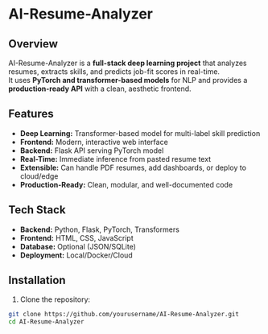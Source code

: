 # AI-Resume-Analyzer

## Overview
AI-Resume-Analyzer is a **full-stack deep learning project** that analyzes resumes, extracts skills, and predicts job-fit scores in real-time.  
It uses **PyTorch and transformer-based models** for NLP and provides a **production-ready API** with a clean, aesthetic frontend.


## Features
- **Deep Learning:** Transformer-based model for multi-label skill prediction
- **Frontend:** Modern, interactive web interface
- **Backend:** Flask API serving PyTorch model
- **Real-Time:** Immediate inference from pasted resume text
- **Extensible:** Can handle PDF resumes, add dashboards, or deploy to cloud/edge
- **Production-Ready:** Clean, modular, and well-documented code


## Tech Stack
- **Backend:** Python, Flask, PyTorch, Transformers
- **Frontend:** HTML, CSS, JavaScript
- **Database:** Optional (JSON/SQLite)
- **Deployment:** Local/Docker/Cloud


## Installation
1. Clone the repository:
```bash
git clone https://github.com/yourusername/AI-Resume-Analyzer.git
cd AI-Resume-Analyzer
